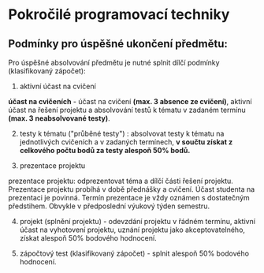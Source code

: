 # Pokročilé programovací techniky 

## Podmínky pro úspěšné ukončení předmětu:

Pro úspěšné absolvování předmětu je nutné splnit dílčí podmínky (klasifikovaný zápočet):

1. aktivní účast na cvičení

**účast na cvičeních** - účast na cvičení **(max. 3 absence ze cvičení)**, aktivní účast na řešení projektu a absolvování testů k tématu v zadaném termínu **(max. 3 neabsolvované testy)**.

2. testy k tématu ("průběné testy") : absolvovat testy k tématu na jednotlivých cvičeních a v zadaných termínech, **v součtu získat z celkového počtu bodů za testy alespoň 50% bodů.**

3. prezentace projektu

prezentace projektu: odprezentovat téma a dílčí části řešení projektu. Prezentace projektu probíhá v době přednášky a cvičení. Účast studenta na prezentaci je povinná. Termín prezentace je vždy oznámen s dostatečným předstihem. Obvykle v předposlední výukový týden semestru.

4. projekt (splnění projektu) - odevzdání projektu v řádném termínu, aktivní účast na vyhotovení projektu, uznání projektu jako akceptovatelného, získat alespoň 50% bodového hodnocení.

5. zápočtový test (klasifikovaný zápočet) - splnit alespoň 50% bodového hodnocení.
